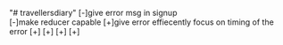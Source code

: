"# travellersdiary" 
[-]give error msg in signup  
        [-]make reducer capable 
        [+]give error effiecently  focus on timing of the error 
[+] 
[+]
[+]
[+]